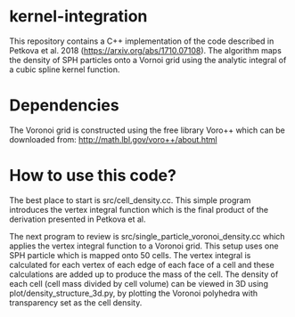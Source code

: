 # kernel-integration
This repository contains a C++ implementation of the code described in Petkova et al. 2018 (https://arxiv.org/abs/1710.07108).
The algorithm maps the density of SPH particles onto a Vornoi grid using the analytic integral of a cubic spline kernel function.
# Dependencies
The Voronoi grid is constructed using the free library Voro++ which can be downloaded from: http://math.lbl.gov/voro++/about.html
# How to use this code?
The best place to start is src/cell_density.cc. This simple program introduces the vertex integral function which is the final product of the derivation presented in Petkova et al.

The next program to review is src/single_particle_voronoi_density.cc which applies the vertex integral function to a Voronoi grid. This setup uses one SPH particle which is mapped onto 50 cells. The vertex integral is calculated for each vertex of each edge of each face of a cell and these calculations are added up to produce the mass of the cell. The density of each cell (cell mass divided by cell volume) can be viewed in 3D using plot/density_structure_3d.py, by plotting the Voronoi polyhedra with transparency set as the cell density.
